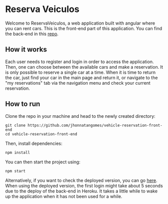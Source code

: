 # Reserva Veiculos

Welcome to ReservaVeiculos, a web application built with angular where you can rent cars. This is the front-end part of this application. You can find the back-end in this [repo].

## How it works

Each user needs to register and login in order to access the application. Then, one can choose between the available cars and make a reservation. It is only possible to reserve a single car at a time. When it is time to return the car, just find your car in the main page and return it, or navigate to the "my reservations" tab via the navigation menu and check your current reservation.

## How to run

Clone the repo in your machine and head to the newly created directory:

    git clone https://github.com/jhonnatangomes/vehicle-reservation-front-end
    cd vehicle-reservation-front-end

Then, install dependencies:

    npm install

You can then start the project using:

    npm start

Alternatively, if you want to check the deployed version, you can go [here]. When using the deployed version, the first login might take about 5 seconds due to the deploy of the back-end in Heroku. It takes a little while to wake up the application when it has not been used for a while.

[here]: http://vehicle-reservation-front-end.vercel.app/
[repo]: https://github.com/jhonnatangomes/vehicle-reservation-back-end
